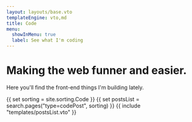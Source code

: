 ```yaml
---
layout: layouts/base.vto
templateEngine: vto,md
title: Code
menu:
  showInMenu: true
  label: See what I'm coding
---
```


# Making the web funner and easier.

Here you'll find the front-end things I'm building lately.

<div class="feed">
{{ set sorting = site.sorting.Code }}
{{ set postsList = search.pages("type=codePost", sorting) }}
{{ include "templates/postsList.vto" }}
</div>
